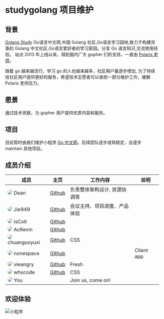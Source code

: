 # studygolang 项目维护

## 背景

[Golang Study](https://studygolang.com) Go语言中文网,中国 Golang 社区,Go语言学习园地,致力于构建完善的 Golang 中文社区,Go语言爱好者的学习家园。分享 Go 语言知识,交流使用经验。 站点 2013 年上线以来，得到国内广大 gopher 们的支持，一直由 [Polaris 老师](https://github.com/polaris1119)。 

随着 go 越来越流行，学习 go 的人也越来越多，社区用户量逐步增加, 为了持续给社区用户提供更好的服务，希望技术志愿者可以承担一部分维护工作，缓解 Polaris 老师压力。

## 愿景

通过技术贡献，为 gopher 用户提供优质内容和服务。

## 项目

目前暂时由我们维护小程序 [Go 中文网](https://github.com/studygolang/miniprogram)。后续团队逐步成熟稳定，会逐步 maintain 其他项目。


## 成员介绍

| 成员 | 主页 |  工作内容  |  说明  |
| ---- |----| ----------|----|
| <img src="https://avatars1.githubusercontent.com/u/1617384?s=32&v=4" style="border-radius:50%; "/>  Dean | [Github](https://github.com/deancn) | 负责整体架构设计, 资源协调等  |    |
| <img src="https://avatars1.githubusercontent.com/u/3772217?s=32&v=4" style="border-radius:50%; "/>  Jie949 | [Github](https://github.com/Jie949) | 会议主持、项目进度、产品体验  |    |
| <img src="https://avatars1.githubusercontent.com/u/33213215?s=32&v=4" style="border-radius:50%; "/>  isColt | [Github](https://github.com/iscolt) | |    |
| <img src="https://avatars1.githubusercontent.com/u/3772217?s=32&v=4" style="border-radius:50%; "/>  AcKevin | [Github](https://github.com/Ac-Kevin) | |    |
| <img src="https://avatars1.githubusercontent.com/u/41041388?s=32&v=4" style="border-radius:50%; "/>  chuanguoyuxi | [Github](https://github.com/chuanguoyuxi) | CSS |    |
| <img src="https://avatars1.githubusercontent.com/u/25641088?s=32&v=4" style="border-radius:50%; "/>  nonespace | [Github](https://github.com/nonespace ) | |  Client app  |
| <img src="https://avatars1.githubusercontent.com/u/30176276?s=32&v=4" style="border-radius:50%; "/>  vieangry | [Github](https://github.com/vieangry) | Fresh |    |
| <img src="https://avatars1.githubusercontent.com/u/3772217?s=32&v=4" style="border-radius:50%; "/>  whxcode | [Github](https://github.com/whxcode) | CSS |    |
| <img src="https://avatars1.githubusercontent.com/u/3772217?s=32&v=4" style="border-radius:50%; "/>  You |      | Join us, come on!  |    | |


## 欢迎体验

![小程序](./images/studygolang.png)
